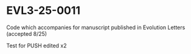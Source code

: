 # EVL3-25-0011
Code which accompanies for manuscript published in Evolution Letters (accepted 8/25)

Test for PUSH edited x2